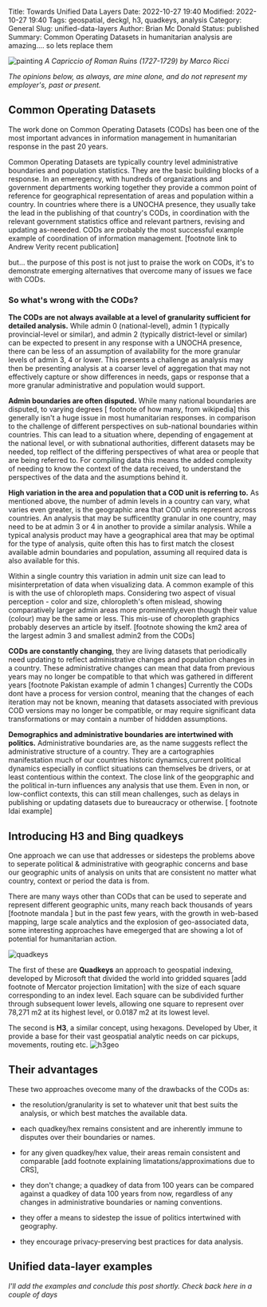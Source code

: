 Title: Towards Unified Data Layers
Date: 2022-10-27 19:40
Modified: 2022-10-27 19:40
Tags: geospatial, deckgl, h3, quadkeys, analysis 
Category: General
Slug: unified-data-layers 
Author: Brian Mc Donald
Status: published
Summary: Common Operating Datasets in humanitarian analysis are amazing.... so lets replace them

![painting](../files/images/501450ldsdl.jpg)
*A Capriccio of Roman Ruins (1727-1729) by Marco Ricci*

*The opinions below, as always, are mine alone, and do not represent my employer's, past or present.*

## Common Operating Datasets
The work done on Common Operating Datasets (CODs) has been one of the most important advances in information management in humanitarian response in the past 20 years.

Common Operating Datasets are typically country level administrative boundaries and population statistics. They are the basic building blocks of a response. In an emeregency, with hundreds of organizations and government departments working together they provide a common point of reference for geographical representation of areas and population  within a country. In countries where there is a UNOCHA presence, they usually take the lead in the publishing of that country's CODs, in coordination with the relevant government statistics office and relevant partners, revising and updating as-neeeded. CODs are probably the most successful example example of coordination of information management. [footnote link to Andrew Verity recent publication]

but... the purpose of this post is not just to praise the work on CODs, it's to demonstrate emerging alternatives that overcome many of issues we face with CODs. 

### So what's wrong with the CODs?

**The CODs are not always available at a level of granularity sufficient for detailed analysis.** While admin 0 (national-level), admin 1 (typically provincial-level or similar), and admin 2 (typically district-level or similar) can be expected to present in any response with a UNOCHA presence, there can be less of an assumption of availability for the more granular levels of admin 3, 4 or lower. This presents a challenge as analysis may then be presenting analysis at a coarser level of aggregation that may not effectively capture or show differences in needs, gaps or response that a more granular administrative and population would support.

**Admin boundaries are often disputed.** While many national boundaries are disputed, to varying degrees [ footnote of how many, from wikipedia] this generally isn't a huge issue in most humanitarian responses. in comparison to the challenge of different perspectives on sub-national boundaries within countries. This can lead to a situation where, depending of engagement at the national level, or with subnational authorities, different datasets may be needed, top relflect of the differing perspectives of what area or people that are being referred to. For compiling data this means the added complexity of needing to know the context of the data received, to understand the perspectives of the data and the asumptions behind it.

**High variation in the area and population that a COD unit is referring to.** As mentioned above, the number of admin levels in a country can vary, what varies even greater, is the geographic area that COD units represent across countries. An analysis that may be sufficentlty granular in one country, may need to be at admin 3 or 4 in another to provide a similar analysis. While a typical analysis product may have a geographical area that may be optimal for the type of analysis, quite often this has to first match the closest available admin boundaries and population, assuming all required data is also available for this. 

Within a single country this variation in admin unit size can lead to misinterpretation of data when visualizing data. A common example of this is with the use of chloropleth maps. Considering two aspect of visual perception - color and size, chloropleth's often mislead, showing comparatively larger admin areas more prominently,even though their value (colour) may be the same or less. This mis-use of choropleth graphics probably deserves an article by itself. [footnote showing the km2 area of the largest admin 3 and smallest admin2 from the CODs]

**CODs are constantly changing**, they are living datasets that periodically need updating to reflect administrative changes and population changes in a country. These administrative changes can mean that data from previous years may no longer be compatible to that which was gathered in different years [footnote Pakistan example of admin 1 changes] Currently the CODs dont have a process for version control, meaning that the changes of each iteration may not be known, meaning that datasets associated with previous COD versions may no longer be compatible, or may require significant data transformations or may contain a number of hiddden assumptions.
  
**Demographics and administrative boundaries are intertwined with politics.** Administrative boundaries are, as the name suggests reflect the administrative structure of a country. They are a cartographies manifestation much of our countries historic dynamics,current political dynamics especially in conflict situations can themselves be drivers, or at least contentious within the context. The close link of the geopgraphic and the political in-turn influences any analysis that use them. Even in non, or low-conflict contexts, this can still mean challenges, such as delays in publishing or updating datasets due to bureaucracy or otherwise. [ footnote Idai example]  

## Introducing H3 and Bing quadkeys

One approach we can use that addresses or sidesteps the problems above to seperate political & administrative with geographic concerns and base our geographic units of analysis on units that are consistent no matter what country, context or period the data is from.  

There are many ways other than CODs that can be used to seperate and represent different geographic units, many reach back thousands of years [footnote mandala ] but in the past few years, with the growth in web-based mapping, large scale analytics and the explosion of geo-associated data, some interesting approaches have emegerged that are showing a lot of potential for humanitarian action.

![quadkeys](/files/images/quadkeys.png)

The first of these are **Quadkeys** an approach to geospatial indexing, developed by Microsoft that divided the world into gridded squares [add footnote of Mercator projection limitation] with the size of each square corresponding to an index level. Each square can be subdivided further through subsequent lower levels, allowing one square to represent over 78,271 m2 at its highest level, or 0.0187 m2 at its lowest level. 

The second is **H3**, a similar concept, using hexagons. Developed by Uber, it provide a base for their vast geospatial analytic needs on car pickups, movements, routing etc. 
![h3geo](/files/images/H3geo.jpeg) 
   
## Their advantages

These two approaches ovecome many of the drawbacks of the CODs as:

- the resolution/granularity is set to whatever unit that best suits the analysis, or which best matches the available data.

- each quadkey/hex remains consistent and are inherently immune to disputes over their boundaries or names.

- for any given quadkey/hex value, their areas remain consistent and comparable [add footnote explaining limatations/approximations due to CRS], 

- they don't change; a quadkey of data from 100 years can be compared against a quadkey of data 100 years from now, regardless of any changes in administrative boundaries or naming conventions.

- they offer a means to sidestep the issue of politics intertwined with geography.

- they encourage privacy-preserving best practices for data analysis. 

## Unified data-layer examples

*I'll add the examples and conclude this post shortly. Check back here in a couple of days*


